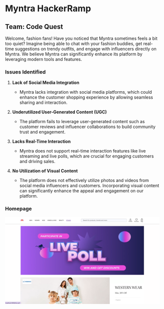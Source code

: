 # Myntra HackerRamp

## Team: Code Quest

Welcome, fashion fans! Have you noticed that Myntra sometimes feels a bit too quiet? Imagine being able to chat with your fashion buddies, get real-time suggestions on trendy outfits, and engage with influencers directly on Myntra. We believe Myntra can significantly enhance its platform by leveraging modern tools and features.

### Issues Identified

1. **Lack of Social Media Integration**
   - Myntra lacks integration with social media platforms, which could enhance the customer shopping experience by allowing seamless sharing and interaction.

2. **Underutilized User-Generated Content (UGC)**
   - The platform fails to leverage user-generated content such as customer reviews and influencer collaborations to build community trust and engagement.

3. **Lacks Real-Time Interaction**
   - Myntra does not support real-time interaction features like live streaming and live polls, which are crucial for engaging customers and driving sales.

4. **No Utilization of Visual Content**
   - The platform does not effectively utilize photos and videos from social media influencers and customers. Incorporating visual content can significantly enhance the appeal and engagement on our platform.

### Homepage
![](https://github.com/Anamika-K20/MyntraHackerRamp/blob/master/ss.jpg)
